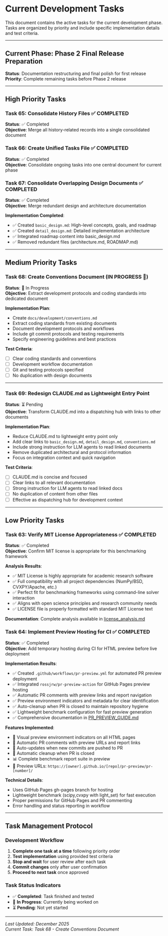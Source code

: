 # Current Development Tasks

This document contains the active tasks for the current development phase. Tasks are organized by priority and include specific implementation details and test criteria.

---

## Current Phase: Phase 2 Final Release Preparation

**Status**: Documentation restructuring and final polish for first release  
**Priority**: Complete remaining tasks before Phase 2 release

---

## High Priority Tasks

### Task 65: Consolidate History Files ✅ COMPLETED
**Status**: ✅ Completed  
**Objective**: Merge all history-related records into a single consolidated document

### Task 66: Create Unified Tasks File ✅ COMPLETED
**Status**: ✅ Completed  
**Objective**: Consolidate ongoing tasks into one central document for current phase

### Task 67: Consolidate Overlapping Design Documents ✅ COMPLETED
**Status**: ✅ Completed  
**Objective**: Merge redundant design and architecture documentation

**Implementation Completed**:
- ✅ Created `basic_design.md`: High-level concepts, goals, and roadmap
- ✅ Created `detail_design.md`: Detailed implementation architecture
- ✅ Integrated roadmap content into basic_design.md
- ✅ Removed redundant files (architecture.md, ROADMAP.md)

---

## Medium Priority Tasks

### Task 68: Create Conventions Document (IN PROGRESS 🚧)
**Status**: 🚧 In Progress  
**Objective**: Extract development protocols and coding standards into dedicated document

**Implementation Plan**:
- Create `docs/development/conventions.md`
- Extract coding standards from existing documents
- Document development protocols and workflows
- Include git commit protocols and testing requirements
- Specify engineering guidelines and best practices

**Test Criteria**:
- [ ] Clear coding standards and conventions
- [ ] Development workflow documentation
- [ ] Git and testing protocols specified
- [ ] No duplication with design documents

---

### Task 69: Redesign CLAUDE.md as Lightweight Entry Point
**Status**: ⏳ Pending  
**Objective**: Transform CLAUDE.md into a dispatching hub with links to other documents

**Implementation Plan**:
- Reduce CLAUDE.md to lightweight entry point only
- Add clear links to `basic_design.md`, `detail_design.md`, `conventions.md`
- Include strong instruction for LLM agents to read linked documents
- Remove duplicated architectural and protocol information
- Focus on integration context and quick navigation

**Test Criteria**:
- [ ] CLAUDE.md is concise and focused
- [ ] Clear links to all relevant documentation
- [ ] Strong instruction for LLM agents to read linked docs
- [ ] No duplication of content from other files
- [ ] Effective as dispatching hub for development context

---

## Low Priority Tasks

### Task 63: Verify MIT License Appropriateness ✅ COMPLETED
**Status**: ✅ Completed  
**Objective**: Confirm MIT license is appropriate for this benchmarking framework

**Analysis Results**:
- ✅ MIT License is highly appropriate for academic research software
- ✅ Full compatibility with all project dependencies (NumPy/BSD, CVXPY/Apache, etc.)
- ✅ Perfect fit for benchmarking frameworks using command-line solver interaction
- ✅ Aligns with open science principles and research community needs
- ✅ LICENSE file is properly formatted with standard MIT License text

**Documentation**: Complete analysis available in [license_analysis.md](license_analysis.md)

### Task 64: Implement Preview Hosting for CI ✅ COMPLETED
**Status**: ✅ Completed  
**Objective**: Add temporary hosting during CI for HTML preview before live deployment

**Implementation Results**:
- ✅ Created `.github/workflows/pr-preview.yml` for automated PR preview deployment
- ✅ Integrated `rossjrw/pr-preview-action` for GitHub Pages preview hosting
- ✅ Automatic PR comments with preview links and report navigation
- ✅ Preview environment indicators and metadata for clear identification
- ✅ Auto-cleanup when PR is closed to maintain repository hygiene
- ✅ Lightweight benchmark configuration for fast preview generation
- ✅ Comprehensive documentation in [PR_PREVIEW_GUIDE.md](../guides/PR_PREVIEW_GUIDE.md)

**Features Implemented**:
- 🚧 Visual preview environment indicators on all HTML pages
- 💬 Automatic PR comments with preview URLs and report links
- 🔄 Auto-updates when new commits are pushed to PR
- 🧹 Automatic cleanup when PR is closed
- 📊 Complete benchmark report suite in preview
- 🔗 Preview URLs: `https://[owner].github.io/[repo]/pr-preview/pr-[number]/`

**Technical Details**:
- Uses GitHub Pages gh-pages branch for hosting
- Lightweight benchmark (scipy,cvxpy with light_set) for fast execution
- Proper permissions for GitHub Pages and PR commenting
- Error handling and status reporting in workflow

---

## Task Management Protocol

### Development Workflow
1. **Complete one task at a time** following priority order
2. **Test implementation** using provided test criteria
3. **Stop and wait** for user review after each task
4. **Commit changes** only after user confirmation
5. **Proceed to next task** once approved

### Task Status Indicators
- ✅ **Completed**: Task finished and tested
- 🚧 **In Progress**: Currently being worked on
- ⏳ **Pending**: Not yet started

---

*Last Updated: December 2025*  
*Current Task: Task 68 - Create Conventions Document*